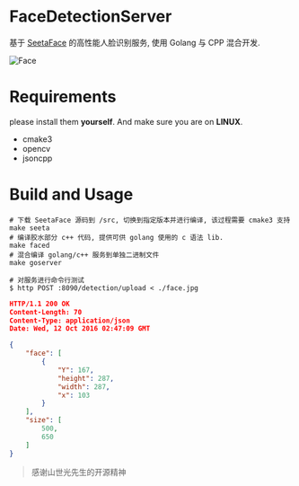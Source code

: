 # FaceDetectionServer

基于 [SeetaFace](https://github.com/seetaface/SeetaFaceEngine) 的高性能人脸识别服务, 使用 Golang 与 CPP 混合开发.

![Face](./face_detection.jpg)

# Requirements

please install them **yourself**. And make sure you are on **LINUX**.

- cmake3
- opencv
- jsoncpp

# Build and Usage

```
# 下载 SeetaFace 源码到 /src, 切换到指定版本并进行编译, 该过程需要 cmake3 支持
make seeta
# 编译胶水部分 c++ 代码, 提供可供 golang 使用的 c 语法 lib.
make faced
# 混合编译 golang/c++ 服务到单独二进制文件
make goserver
```

```
# 对服务进行命令行测试
$ http POST :8090/detection/upload < ./face.jpg
```

```json
HTTP/1.1 200 OK
Content-Length: 70
Content-Type: application/json
Date: Wed, 12 Oct 2016 02:47:09 GMT

{
    "face": [
        {
            "Y": 167,
            "height": 287,
            "width": 287,
            "x": 103
        }
    ],
    "size": [
        500,
        650
    ]
}
```

> 感谢山世光先生的开源精神
